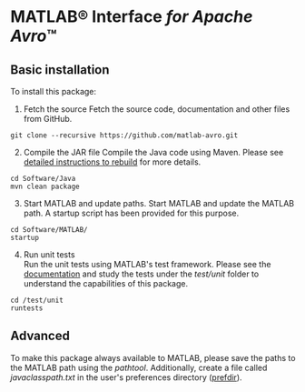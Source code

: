 [//]: #  (Copyright 2017, The MathWorks, Inc.)
# MATLAB&reg; Interface *for Apache Avro*™

## Basic installation  
To install this package:

1. Fetch the source
Fetch the source code, documentation and other files from GitHub.  

```
git clone --recursive https://github.com/matlab-avro.git
```

2. Compile the JAR file
Compile the Java code using Maven. Please see [detailed instructions to rebuild](Documentation/Rebuild.md) for more details.  

```
cd Software/Java  
mvn clean package

```

3. Start MATLAB and update paths.
Start MATLAB and update the MATLAB path. A startup script has been provided for this purpose.  

```
cd Software/MATLAB/
startup

```

4. Run unit tests  
Run the unit tests using MATLAB's test framework. Please see the [documentation](Documentation/BasicUsage.md) and  study the tests under the *test/unit* folder to understand the capabilities of this package.  

```
cd /test/unit
runtests
```

## Advanced
To make this package always available to MATLAB, please save the paths to the MATLAB path using the *pathtool*. Additionally, create a file called *javaclasspath.txt* in the user's preferences directory ([prefdir](https://www.mathworks.com/help/matlab/ref/prefdir.html)).
